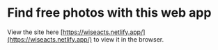 # Find free photos with this web app
 View the site here
 [https://wiseacts.netlify.app/](https://wiseacts.netlify.app/) to view it in the browser.
